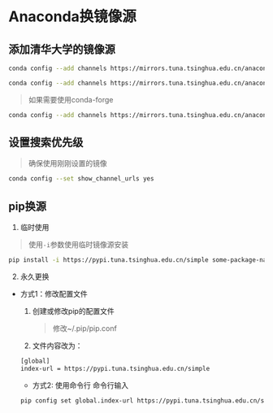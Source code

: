# Anaconda换镜像源

## 添加清华大学的镜像源

```bash
conda config --add channels https://mirrors.tuna.tsinghua.edu.cn/anaconda/pkgs/free/

conda config --add channels https://mirrors.tuna.tsinghua.edu.cn/anaconda/pkgs/main/
```

> 如果需要使用conda-forge

```bash
conda config --add channels https://mirrors.tuna.tsinghua.edu.cn/anaconda/cloud/conda-forge/
```

## 设置搜索优先级
>
> 确保使用刚刚设置的镜像

```bash
conda config --set show_channel_urls yes
```

## pip换源

1. 临时使用

> 使用`-i`参数使用临时镜像源安装

```bash
pip install -i https://pypi.tuna.tsinghua.edu.cn/simple some-package-name
```

2. 永久更换

* 方式1：修改配置文件
  1. 创建或修改pip的配置文件
     > 修改~/.pip/pip.conf
  2. 文件内容改为：

  ```bash
  [global]
  index-url = https://pypi.tuna.tsinghua.edu.cn/simple 
  ```
  
  * 方式2: 使用命令行
  命令行输入

  ```bash
  pip config set global.index-url https://pypi.tuna.tsinghua.edu.cn/simple 
  ```
  
